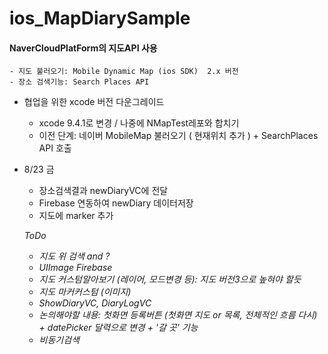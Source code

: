 # ios_MapDiarySample

#### NaverCloudPlatForm의  지도API 사용 
    - 지도 불러오기: Mobile Dynamic Map (ios SDK)  2.x 버전
    - 장소 검색기능: Search Places API 

- 협업을 위한 xcode 버전 다운그레이드
    - xcode 9.4.1로 변경 / 나중에 NMapTest레포와 합치기
    - 이전 단계: 네이버 MobileMap 불러오기 ( 현재위치 추가 ) + SearchPlaces API 호출
    
- 8/23 금
    - 장소검색결과 newDiaryVC에 전달
    - Firebase 연동하여 newDiary 데이터저장
    - 지도에 marker 추가
    
    *ToDo*
    - *지도 위 검색 and ?*
    - *UIImage Firebase*
    - *지도 커스텀알아보기 (레이어, 모드변경 등): 지도 버전3으로 높혀야 할듯*
    - *지도 마커커스텀 (이미지)*
    - *ShowDiaryVC, DiaryLogVC*
    - *논의해야할 내용: 첫화면 등록버튼 (첫화면 지도 or 목록, 전체적인 흐름 다시) + datePicker 달력으로 변경 + '갈 곳' 기능*
    - *비동기검색*
   

    

